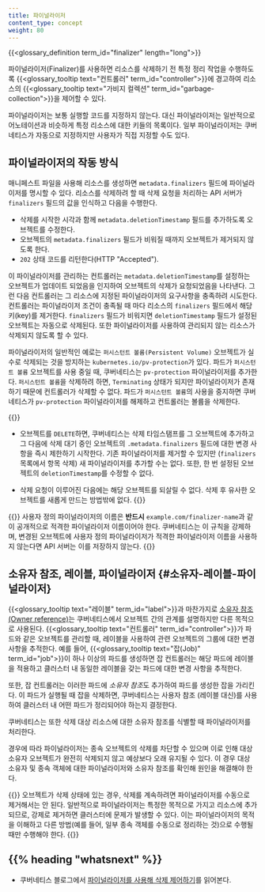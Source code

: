 ```yaml
---
title: 파이널라이저
content_type: concept
weight: 80
---
```


<!-- overview -->

{{<glossary_definition term_id="finalizer" length="long">}}

파이널라이저(Finalizer)를 사용하면 리소스를 삭제하기 전 특정 정리 작업을 수행하도록
{{<glossary_tooltip text="컨트롤러" term_id="controller">}}에 경고하여
리소스의 {{<glossary_tooltip text="가비지 컬렉션" term_id="garbage-collection">}}을 제어할 수 있다.

파이널라이저는 보통 실행할 코드를 지정하지 않는다.
대신 파이널라이저는 일반적으로 어노테이션과 비슷하게 특정 리소스에 대한 키들의 목록이다.
일부 파이널라이저는 쿠버네티스가 자동으로 지정하지만 
사용자가 직접 지정할 수도 있다.

## 파이널라이저의 작동 방식

매니페스트 파일을 사용해 리소스를 생성하면 `metadata.finalizers` 필드에 
파이널라이저를 명시할 수 있다. 리소스를 삭제하려 할 때 
삭제 요청을 처리하는 API 서버가 `finalizers` 필드의 값을 인식하고 
다음을 수행한다.

  * 삭제를 시작한 시각과 함께 `metadata.deletionTimestamp` 필드를 추가하도록
  오브젝트를 수정한다.
  * 오브젝트의 `metadata.finalizers` 필드가 비워질 때까지 오브젝트가 제거되지 않도록 한다.
  * `202` 상태 코드를 리턴한다(HTTP "Accepted").

이 파이널라이저를 관리하는 컨트롤러는 `metadata.deletionTimestamp`를 설정하는 오브젝트가 업데이트 되었음을 인지하여
오브젝트의 삭제가 요청되었음을 나타낸다.
그런 다음 컨트롤러는 그 리소스에 지정된 파이널라이저의 
요구사항을 충족하려 시도한다. 컨트롤러는 파이널라이저 조건이 충족될 때 마다
리소스의 `finalizers` 필드에서 해당 키(key)를 제거한다.
`finalizers` 필드가 비워지면 `deletionTimestamp` 필드가 설정된 오브젝트는 
자동으로 삭제된다. 또한 파이널라이저를 사용하여 관리되지 않는 리소스가 삭제되지 않도록 할 수 있다.

파이널라이저의 일반적인 예로는 `퍼시스턴트 볼륨(Persistent Volume)` 오브젝트가 실수로 삭제되는 것을 
방지하는 `kubernetes.io/pv-protection`가 있다. 파드가 `퍼시스턴트 볼륨` 
오브젝트를 사용 중일 때, 쿠버네티스는 `pv-protection` 파이널라이저를 추가한다.
`퍼시스턴트 볼륨`을 삭제하려 하면, `Terminating` 상태가 되지만
파이널라이저가 존재하기 때문에 컨트롤러가 삭제할 수 없다. 파드가 
`퍼시스턴트 볼륨`의 사용을 중지하면 쿠버네티스가 `pv-protection` 파이널라이저를 
해제하고 컨트롤러는 볼륨을 삭제한다.

{{<note>}}
* 오브젝트를 `DELETE`하면, 쿠버네티스는 삭제 타임스탬프를 그 오브젝트에 추가하고 그 다음에 
삭제 대기 중인 오브젝트의 `.metadata.finalizers` 필드에 대한 변경 사항을 
즉시 제한하기 시작한다. 기존 파이널라이저를 제거할 수 있지만 (`finalizers` 목록에서 항목
삭제) 새 파이널라이저를 추가할 수는 없다. 또한, 한 번 설정된 오브젝트의 `deletionTimestamp`를 
수정할 수 없다.

* 삭제 요청이 이루어진 다음에는 해당 오브젝트를 되살릴 수 없다. 삭제 후 유사한 오브젝트를 새롭게 만드는 방법밖에 없다.
{{</note>}}

{{<note>}}
사용자 정의 파이널라이저의 이름은 **반드시** `example.com/finalizer-name`과 같이 공개적으로 적격한 파이널라이저 이름이어야 한다.
쿠버네티스는 이 규칙을 강제하며, 변경된 오브젝트에 사용자 정의 파이널라이저가 적격한 파이널라이저 이름을 사용하지 않는다면 API 서버는 이를 저장하지 않는다. 
{{</note>}}

## 소유자 참조, 레이블, 파이널라이저 {#소유자-레이블-파이널라이저}

{{<glossary_tooltip text="레이블" term_id="label">}}과 마찬가지로 
[소유자 참조(Owner reference)](/docs/concepts/overview/working-with-objects/owners-dependents/)는
쿠버네티스에서 오브젝트 간의 관계를 설명하지만 
다른 목적으로 사용된다.
{{<glossary_tooltip text="컨트롤러" term_id="controller">}}가 파드와 같은 
오브젝트를 관리할 때, 레이블을 사용하여 관련 오브젝트의 그룹에 대한 변경 사항을 추적한다. 예를 들어,
{{<glossary_tooltip text="잡(Job)" term_id="job">}}이 하나 이상의 
파드를 생성하면 잡 컨트롤러는 해당 파드에 레이블을 적용하고
클러스터 내 동일한 레이블을 갖는 파드에 대한 변경 사항을 추적한다.

또한, 잡 컨트롤러는 이러한 파드에 *소유자 참조*도 추가하여 
파드를 생성한 잡을 가리킨다. 이 파드가 실행될 때 잡을 삭제하면, 
쿠버네티스는 사용자 참조 (레이블 대신)를 사용하여
클러스터 내 어떤 파드가 정리되어야 하는지 결정한다.

쿠버네티스는 또한 삭제 대상 리소스에 대한 소유자 참조를 식별할 때 
파이널라이저를 처리한다.

경우에 따라 파이널라이저는 종속 오브젝트의 삭제를 차단할 수 있으며
이로 인해 대상 소유자 오브젝트가 
완전히 삭제되지 않고 예상보다 오래 유지될 수 있다.
이 경우 대상 소유자 및 종속 객체에 대한 
파이널라이저와 소유자 참조를 확인해 원인을 해결해야 한다.

{{<note>}}
오브젝트가 삭제 상태에 있는 경우, 삭제를 계속하려면 파이널라이저를 수동으로 제거해서는 안 된다.
일반적으로 파이널라이저는 특정한 목적으로 가지고 리소스에 추가되므로,
강제로 제거하면 클러스터에 문제가 발생할 수 있다.
이는 파이널라이저의 목적을 이해하고
다른 방법(예를 들어, 일부 종속 객체를 수동으로 정리하는 것)으로
수행될 때만 수행해야 한다.
{{</note>}}

## {{% heading "whatsnext" %}}

* 쿠버네티스 블로그에서 
[파이널라이저를 사용해 삭제 제어하기](/blog/2021/05/14/using-finalizers-to-control-deletion/)를 읽어본다.

